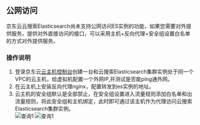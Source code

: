 ## 公网访问
京东云云搜索Elasticsearch尚未支持公网访问ES实例的功能，如果您需要对外提供服务，提供对外直接访问的接口，可以采用主机+反向代理+安全组设置白名单的方式对外提供服务。

### 操作说明
1. 登录京东云[云主机控制台](https://cns-console.jdcloud.com/host/compute/list)创建一台和云搜索Elasticsearch集群实例处于同一个VPC的云主机，给虚拟机配置一个外网IP,并测试是否能ping通外网。</br>
2. 在云主机上安装反向代理nginx，配置转发到es实例的地址。</br>
3. 云主机的安全组默认是全部禁止，在安全组设置进入流量规则添加白名单和出流量规则，将此安全组和主机绑定，此时即可通过该主机作为代理访问云搜索Elasticsearch集群实例。</br>
![查询1](https://github.com/jdcloudcom/cn/blob/Elasticsearch/image/Internet-Middleware/JCS%20for%20Elasticsearch/public1.png)
![查询1](https://github.com/jdcloudcom/cn/blob/Elasticsearch/image/Internet-Middleware/JCS%20for%20Elasticsearch/public2.png)
